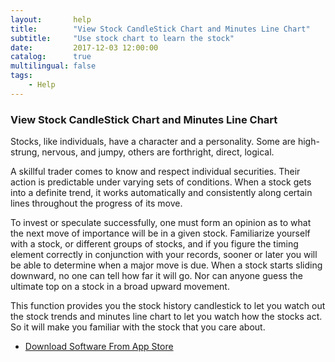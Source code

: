 ```yaml
---
layout:       help
title:        "View Stock CandleStick Chart and Minutes Line Chart"
subtitle:     "Use stock chart to learn the stock"
date:         2017-12-03 12:00:00
catalog:      true
multilingual: false
tags:
    - Help
---
```



### View Stock CandleStick Chart and Minutes Line Chart

Stocks, like individuals, have a character and a personality. Some are high-strung, nervous, and jumpy, others are forthright, direct, logical.

A skillful trader comes to know and respect individual securities. Their action is predictable under varying sets of conditions.
When a stock gets into a definite trend, it works automatically and consistently along certain lines throughout the progress of its move.

To invest or speculate successfully, one must form an opinion as to what the next move of importance will be in a given stock.
Familiarize yourself with a stock, or different groups of stocks, and if you figure the timing element correctly in conjunction with your records,
sooner or later you will be able to determine when a major move is due.
When a stock starts sliding downward, no one can tell how far it will go. Nor can anyone guess the ultimate top on a stock in a broad upward movement.

This function provides you the stock history candlestick to let you watch out the stock trends and minutes line chart to let you watch how the stocks act.
So it will make you familiar with the stock that you care about.

-  [Download Software From App Store][1]

[1]: http://itunes.apple.com/us/app/id1228960496